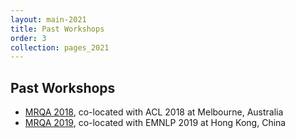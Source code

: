 ```yaml
---
layout: main-2021
title: Past Workshops
order: 3
collection: pages_2021
---
```

## Past Workshops
- [MRQA 2018](../2018), co-located with ACL 2018 at Melbourne, Australia
- [MRQA 2019](..), co-located with EMNLP 2019 at Hong Kong, China
